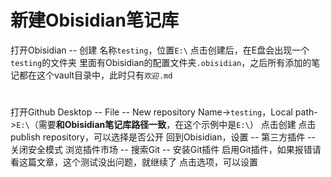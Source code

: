 # 新建Obisidian笔记库
打开Obisidian -- 创建
名称`testing`，位置`E:\`
点击创建后，在E盘会出现一个`testing`的文件夹
里面有Obisidian的配置文件夹`.obisidian`，之后所有添加的笔记都在这个vault目录中，此时只有`欢迎.md`
# 
打开Github Desktop -- File -- New repository
Name->`testing`，Local path->`E:\`（需要**和Obisidian笔记库路径一致**，在这个示例中是`E:\`）
点击创建
点击publish repository，可以选择是否公开
回到Obisidian，设置 -- 第三方插件 -- 关闭安全模式
浏览插件市场 -- 搜索Git -- 安装Git插件
启用Git插件，如果报错请看这篇文章，这个测试没出问题，就继续了
点击选项，可以设置